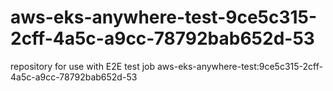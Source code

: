 # aws-eks-anywhere-test-9ce5c315-2cff-4a5c-a9cc-78792bab652d-53
repository for use with E2E test job aws-eks-anywhere-test:9ce5c315-2cff-4a5c-a9cc-78792bab652d-53
